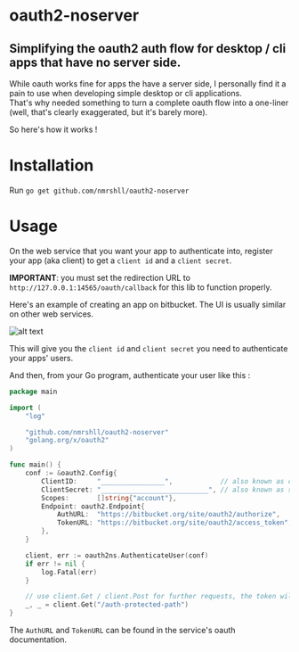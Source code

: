 # oauth2-noserver
## Simplifying the oauth2 auth flow for desktop / cli apps that have no server side.
While oauth works fine for apps the have a server side, I personally find it a pain to use when developing simple desktop or cli applications.  
That's why needed something to turn a complete oauth flow into a one-liner (well, that's clearly exaggerated, but it's barely more).  

So here's how it works !


# Installation

Run `go get github.com/nmrshll/oauth2-noserver`

# Usage

On the web service that you want your app to authenticate into, register your app (aka client) to get a `client id` and a `client secret`. 

**IMPORTANT**: you must set the redirection URL to `http://127.0.0.1:14565/oauth/callback` for this lib to function properly.  

Here's an example of creating an app on bitbucket. The UI is usually similar on other web services.  

![alt text](./.readme/creating-oauth-apps.png "app creation parameters")

This will give you the `client id` and `client secret` you need to authenticate your apps' users.



And then, from your Go program, authenticate your user like this :  

[embedmd]:# (./.docs/examples/quickstart/quickstart.go)
```go
package main

import (
	"log"

	"github.com/nmrshll/oauth2-noserver"
	"golang.org/x/oauth2"
)

func main() {
	conf := &oauth2.Config{
		ClientID:     "________________",            // also known as client key sometimes
		ClientSecret: "___________________________", // also known as secret key
		Scopes:       []string{"account"},
		Endpoint: oauth2.Endpoint{
			AuthURL:  "https://bitbucket.org/site/oauth2/authorize",
			TokenURL: "https://bitbucket.org/site/oauth2/access_token",
		},
	}

	client, err := oauth2ns.AuthenticateUser(conf)
	if err != nil {
		log.Fatal(err)
	}

	// use client.Get / client.Post for further requests, the token will automatically be there
	_, _ = client.Get("/auth-protected-path")
}
```

The `AuthURL` and `TokenURL` can be found in the service's oauth documentation.
